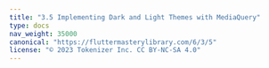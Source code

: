 ```yaml
---
title: "3.5 Implementing Dark and Light Themes with MediaQuery"
type: docs
nav_weight: 35000
canonical: "https://fluttermasterylibrary.com/6/3/5"
license: "© 2023 Tokenizer Inc. CC BY-NC-SA 4.0"
---
```

